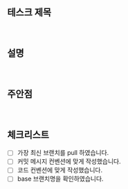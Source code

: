 <!--
  제목은 `[(키워드)] (작업한 내용)` 로 작성해 주세요
  키워드 예시: 커밋 컨벤션 제목(Feat/Fix/Docs...)으로 작성
-->

## 테스크 제목

<!--
  Task 제목 (노션 테스크카드 링크연결)
-->

<br>

## 설명

<!--
  PR 내용에 대해 간략한 설명
  작업 내용
  UI가 변경되었다면 사진이나 Gif를 추가해 주세요.
-->

<br>

## 주안점

<!--
  (Optional)
  리뷰 시에 유심히 봐주었으면 하는 부분을 설명합니다.
-->

<br>

## 체크리스트

- [ ] 가장 최신 브랜치를 pull 하였습니다.
- [ ] 커밋 메시지 컨벤션에 맞게 작성했습니다.
- [ ] 코드 컨벤션에 맞게 작성했습니다.
- [ ] base 브랜치명을 확인하였습니다.
